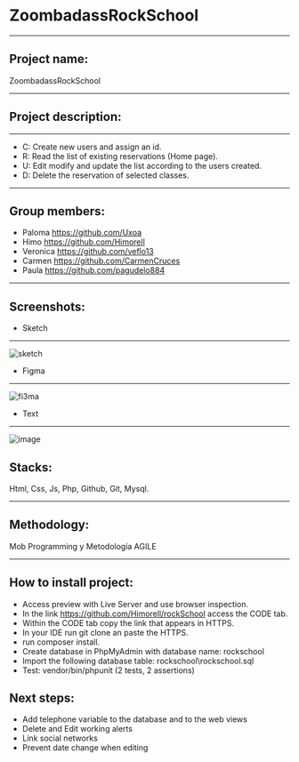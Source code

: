 # ZoombadassRockSchool
***
## Project name: 
ZoombadassRockSchool

***
## Project description:
***
* C: Create new users and assign an id.
* R: Read the list of existing reservations (Home page).
* U: Edit modify and update the list according to the users created.
* D: Delete the reservation of selected classes.

***
## Group members:

  * Paloma    https://github.com/Uxoa
  * Himo      https://github.com/Himorell
  * Veronica  https://github.com/veflo13
  * Carmen    https://github.com/CarmenCruces
  * Paula     https://github.com/pagudelo884
  
***
## Screenshots:

* Sketch

****
![sketch](https://user-images.githubusercontent.com/90152938/205263234-2cbad3a1-44b5-49aa-883c-8eba59eeccb6.PNG)

* Figma

****
![fi3ma](https://user-images.githubusercontent.com/90152938/207255368-bc3c6c76-fdbe-4e14-be68-146a3b2ee922.PNG)

* Text

****
![image](https://user-images.githubusercontent.com/90152938/207256327-4b1c42cf-1c2e-4c40-b8d7-2d4433e11485.png)


## Stacks:
Html, Css, Js, Php, Github, Git, Mysql.
***
## Methodology:
Mob Programming y Metodología AGILE
***

## How to install project:
* Access preview with Live Server and use browser inspection.
* In the link https://github.com/Himorell/rockSchool access the CODE tab.
* Within the CODE tab copy the link that appears in HTTPS.
* In your IDE run git clone an paste the HTTPS.
* run composer install.
* Create database in PhpMyAdmin with database name: rockschool
* Import the following database table: rockschool\rockschool.sql
* Test: vendor/bin/phpunit (2 tests, 2 assertions)

## Next steps:

* Add telephone variable to the database and to the web views
* Delete and Edit working alerts
* Link social networks
* Prevent date change when editing


